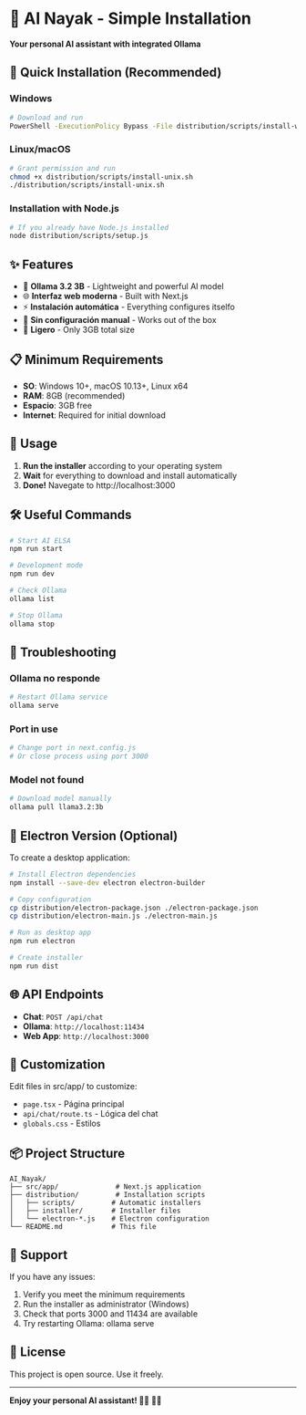 # 🤖 AI Nayak - Simple Installation

**Your personal AI assistant with integrated Ollama**

## 🚀 Quick Installation (Recommended)

### Windows
```bash
# Download and run
PowerShell -ExecutionPolicy Bypass -File distribution/scripts/install-windows.ps1

```

### Linux/macOS
```bash
# Grant permission and run
chmod +x distribution/scripts/install-unix.sh
./distribution/scripts/install-unix.sh
```

### Installation with Node.js
```bash
# If you already have Node.js installed
node distribution/scripts/setup.js
```

## ✨  Features

- 🧠 **Ollama 3.2 3B** -  Lightweight and powerful AI model
- 🌐 **Interfaz web moderna** -  Built with Next.js
- ⚡ **Instalación automática** -  Everything configures itselfo
- 🔧 **Sin configuración manual** - Works out of the box
- 💾 **Ligero** - Only 3GB total size

## 📋  Minimum Requirements

- **SO**: Windows 10+, macOS 10.13+, Linux x64
- **RAM**: 8GB (recommended)
- **Espacio**: 3GB free
- **Internet**: Required for initial download

## 🎯 Usage

1. **Run the installer** according to your operating system
2. **Wait** for everything to download and install automatically
3. **Done!** Navegate to http://localhost:3000

## 🛠️ Useful Commands

```bash
# Start AI ELSA
npm run start

# Development mode
npm run dev

# Check Ollama
ollama list

# Stop Ollama
ollama stop
```

## 🔧 Troubleshooting

### Ollama no responde
```bash
# Restart Ollama service
ollama serve
```

### Port in use
```bash
# Change port in next.config.js
# Or close process using port 3000
```

### Model not found
```bash
# Download model manually
ollama pull llama3.2:3b
```

## 📱  Electron Version (Optional)

To create a desktop application:

```bash
# Install Electron dependencies
npm install --save-dev electron electron-builder

# Copy configuration
cp distribution/electron-package.json ./electron-package.json
cp distribution/electron-main.js ./electron-main.js

# Run as desktop app
npm run electron

# Create installer
npm run dist
```

## 🌐 API Endpoints

- **Chat**: `POST /api/chat`
- **Ollama**: `http://localhost:11434`
- **Web App**: `http://localhost:3000`

## 🎨 Customization

Edit files in src/app/ to customize:
- `page.tsx` - Página principal
- `api/chat/route.ts` - Lógica del chat
- `globals.css` - Estilos

## 📦 Project Structure

```
AI_Nayak/
├── src/app/              # Next.js application
├── distribution/         # Installation scripts
│   ├── scripts/         # Automatic installers
│   ├── installer/       # Installer files
│   └── electron-*.js    # Electron configuration
└── README.md            # This file
```

## 🤝 Support

If you have any issues:

1. Verify you meet the minimum requirements
2. Run the installer as administrator (Windows)
3. Check that ports 3000 and 11434 are available
4. Try restarting Ollama: ollama serve

## 📄 License

This project is open source. Use it freely.

---

**Enjoy your personal AI assistant! 🤖✨ 🤖✨**

